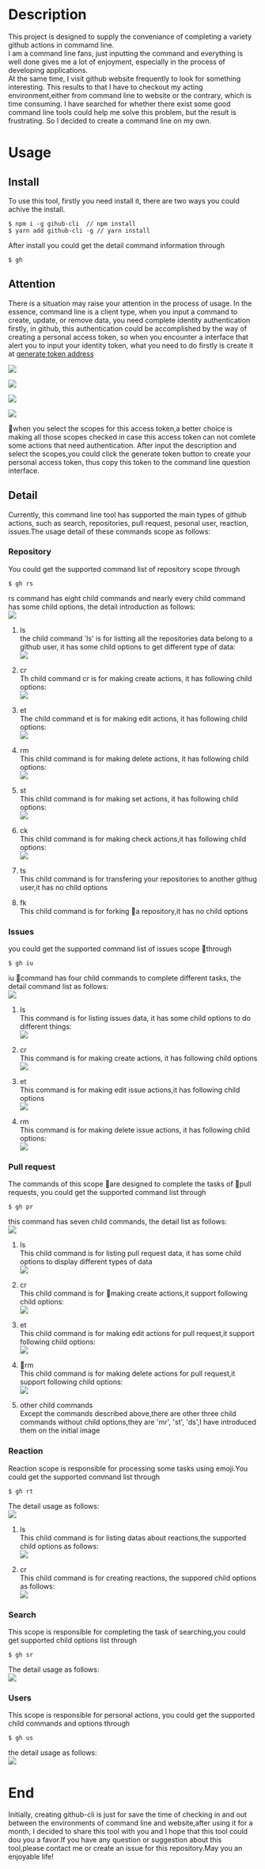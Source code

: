 # Description
This project is designed to supply the conveniance of completing a variety github actions in commamd line.  
I am a command line fans, just inputting the command and everything is well done gives me a lot of enjoyment, especially in the process of developing applications.  
At the same time, I visit github website frequently to look for something interesting. This results to that I have to checkout my acting environment,either from command line to website or the contrary, which is time consuming. I have searched for whether there exist some good command line tools could help me solve this problem, but the result is frustrating. So I decided to create a command line on my own.  

# Usage  
## Install
To use this tool, firstly you need install it, there are two ways you could achive the install.  
```
$ npm i -g gihub-cli  // npm install
$ yarn add github-cli -g // yarn install
```  
After install you could get the detail command information through  
```
$ gh
```  

## Attention
There is a situation may raise your attention in the process of usage. In the essence, command line is a client type, when you input a command to create, update, or remove data, you need complete identity authentication firstly, in github, this authentication could be accomplished by the way of creating a personal access token, so when you encounter a interface that alert you to input your identity token, what you need to do firstly is create it at [generate token address](https://github.com/settings/tokens)  


![](https://ws2.sinaimg.cn/large/006tNc79gy1foqjrqrd5zj30rp09idhm.jpg)  

![](https://ws3.sinaimg.cn/large/006tNc79gy1foqklllx1dj30r405n3zh.jpg)    

![](https://ws4.sinaimg.cn/large/006tNc79gy1foqkn4p1utj30r608ita3.jpg)  

![](https://s1.ax1x.com/2018/02/28/9B7pN9.jpg)

when you select the scopes for this access token,a better choice is making all those scopes checked in case this access token can not comlete some actions that need authentication.
After input the description and select the scopes,you could click the generate token button to create your personal access token, thus copy this token to the command line question interface.

## Detail
Currently, this command line tool has supported the main types of github actions, such as search, repositories, pull request, pesonal user, reaction, issues.The usage detail of these commands scope as follows:  

### Repository
You could get the supported command list of repository scope through
```
$ gh rs
```  
rs command has eight child commands and nearly every child command has some child options, the detail introduction as follows:  
![](https://ws3.sinaimg.cn/large/006tNc79gy1forfbbni9cj30vo0n4q54.jpg)  

1. ls  
the child command 'ls' is for listting all the repositories data belong to a github user, it has some child options to get different type of data:  
![](https://ws1.sinaimg.cn/large/006tNc79gy1forjbol99pj30v80y4n0l.jpg)  

2. cr  
Th child command cr is for making create actions, it has following child options:  
![](https://ws2.sinaimg.cn/large/006tNc79gy1forjz33usgj30v80gsab3.jpg)  

3. et  
The child command et is for making edit actions, it has following child options:  
![](https://ws4.sinaimg.cn/large/006tNc79gy1fork5o0yw4j30uw0bqjs0.jpg)  

4. rm  
This child command is for making delete actions, it has following child options:  
![](https://ws4.sinaimg.cn/large/006tKfTcgy1forkfueuogj30qe0e00te.jpg)  

5. st  
This child command is for making set actions, it has following child options:  
![](https://ws4.sinaimg.cn/large/006tKfTcgy1forkk45hizj30r20e0q3p.jpg)  

6. ck  
This child command is for making check actions,it has following child options:  
![](https://ws1.sinaimg.cn/large/006tKfTcgy1forlbjkm2vj30v80c8t9c.jpg)  

7. ts  
This child command is for transfering your repositories to another githug user,it has no child options  

8. fk  
This child command is for forking a repository,it has no child options  

### Issues  
you could get the supported command list of issues scope through  
```
$ gh iu
```  
iu command has four child commands to complete different tasks, the detail command list as follows:  
![](https://ws1.sinaimg.cn/large/006tKfTcgy1forn3djo21j30pi0e0wf6.jpg)  

1. ls  
This command is for listing issues data, it has some child options to do different things:  
![](https://ws3.sinaimg.cn/large/006tKfTcgy1fornmrwnpmj30v80j2gmz.jpg)  

2. cr  
This command is for making create actions, it has following child options  
![](https://ws1.sinaimg.cn/large/006tKfTcgy1fornxpbdwmj30v80j2q47.jpg)  

3. et  
This command is for making edit issue actions,it has following child options  
![](https://ws3.sinaimg.cn/large/006tKfTcgy1foro2hs895j30tw0bq74t.jpg)  

4. rm  
This command is for making delete issue actions, it has following child options:  
![](https://ws3.sinaimg.cn/large/006tKfTcgy1foro96dsnrj30ue0bqgm6.jpg)  

### Pull request  
The commands of this scope are designed to complete the tasks of pull requests, you could get the supported command list through 
```
$ gh pr
```  
this command has seven child commands, the detail list as follows:  
![](https://ws3.sinaimg.cn/large/006tKfTcgy1forp5e1vjtj30vo0kujtc.jpg)  

1. ls  
This child command is for listing pull request data, it has some child options to display different types of data  
![](https://ws2.sinaimg.cn/large/006tKfTcgy1forpl9iqfbj30v80t6q5e.jpg)  

2. cr  
This child command is for making create actions,it support following child options:  
![](https://ws2.sinaimg.cn/large/006tKfTcgy1forq6ylblbj30v80d4js3.jpg)  

3. et  
This child command is for making edit actions for pull request,it support following child options:  
![](https://ws3.sinaimg.cn/large/006tKfTcgy1forqavoqibj30v80au3yw.jpg)  

4. rm  
This child command is for making delete actions for pull request,it support following child options:  
![](https://s1.ax1x.com/2018/02/27/9BPPYV.png)  

5. other child commands  
Except the commands described above,there are other three child commands without child options,they are 'mr', 'st', 'ds',I have introduced them on the initial image  

### Reaction  
Reaction scope is responsible for processing some tasks using emoji.You could get the supported command list through  
```
$ gh rt
```  
The detail usage as follows:  
![](https://s1.ax1x.com/2018/02/27/9BFrZj.png)  

1. ls  
This child command is for listing datas about reactions,the supported child options as follows:  
![](https://s1.ax1x.com/2018/02/27/9BeqfA.png)  

2. cr  
This child command is for creating reactions, the suppored child options as follows:  
![](https://s1.ax1x.com/2018/02/27/9BnSjx.png)  

### Search  
This scope is responsible for completing the task of searching,you could get supported child options list through  
```
$ gh sr
```  
The detail usage as follows:  
![](https://s1.ax1x.com/2018/02/27/9BuqfJ.png)  

### Users
This scope is responsible for personal actions, you could get the supported child commands and options through  
```
$ gh us
```
the detail usage as follows:  
![](https://s1.ax1x.com/2018/02/27/9BMY2d.png)  


# End
Initially, creating github-cli is just for save the time of checking in and out between the environments of command line and website,after using it for a month, I decided to share this tool with you and I hope that this tool could dou you a favor.If you have any question or suggestion about this tool,please contact me or create an issue for this repository.May you an enjoyable life!






